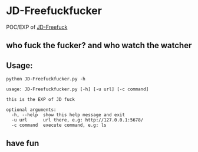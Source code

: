 # JD-Freefuckfucker

POC/EXP of [JD-Freefuck](https://www.pwnwiki.org/index.php?title=JD-FreeFuck_%E5%BE%8C%E5%8F%B0%E5%91%BD%E4%BB%A4%E5%9F%B7%E8%A1%8C%E6%BC%8F%E6%B4%9E)

## who fuck the fucker? and who watch the watcher

## Usage: 
``` 
python JD-Freefuckfucker.py -h 

usage: JD-Freefuckfucker.py [-h] [-u url] [-c command]

this is the EXP of JD fuck

optional arguments:
  -h, --help  show this help message and exit
  -u url      url there, e.g: http://127.0.0.1:5678/
  -c command  execute command, e.g: ls

```

## have fun
